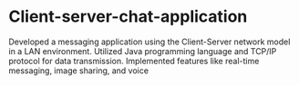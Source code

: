 # Client-server-chat-application
Developed a messaging application using the Client-Server network model in a LAN environment. Utilized Java programming language and TCP/IP protocol for data transmission. Implemented features like real-time messaging, image sharing, and voice 
